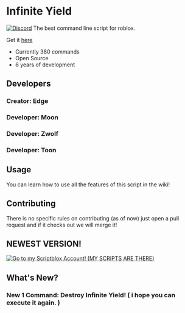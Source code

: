 # Infinite Yield 
[![Discord](https://media.discordapp.net/attachments/338403017894395905/668536741942263808/Discord-Logo-Color.png)](https://discord.gg/78ZuWSq)
The best command line script for roblox.

Get it [here](https://github.com/EdgeIY/infiniteyield/wiki)

 - Currently 380 commands
 - Open Source
 - 6 years of development

## Developers
### Creator: Edge

### Developer: Moon
### Developer: Zwolf
### Developer: Toon


## Usage
You can learn how to use all the features of this script in the wiki!

## Contributing
There is no specific rules on contributing (as of now) just open a pull request and if it checks out we will merge it!

## NEWEST VERSION!
[![Go to my Scriptblox Account! (MY SCRIPTS ARE THERE)](https://scriptblox.com/images/script/0-1744960083051.png)](https://scriptblox.com/u/Poker)

## What's New?
### New 1 Command: Destroy Infinite Yield! ( i hope you can execute it again. )
